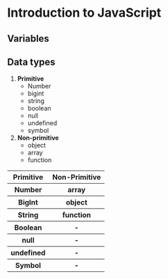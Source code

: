 # Introduction to JavaScript

## Variables

## Data types

1. **Primitive**
   - Number
   - bigint
   - string
   - boolean
   - null
   - undefined
   - symbol
2. **Non-primitive**
   - object
   - array
   - function

<table>
<tr>
<th>Primitive</th>
<th>Non-Primitive</th>
</tr>
<tr>
<th>Number</th>
<th>array</th>
</tr>
<tr>
<th>BigInt</th>
<th>object</th>
</tr>
<tr>
<th>String</th>
<th>function</th>
</tr>
<tr>
<th>Boolean</th>
<th>-</th>
</tr>
<tr>
<th>null</th>
<th>-</th>
</tr>
<tr>
<th>undefined</th>
<th>-</th>
</tr>
<tr>
<th>Symbol</th>
<th>-</th>
</tr>
</table>
